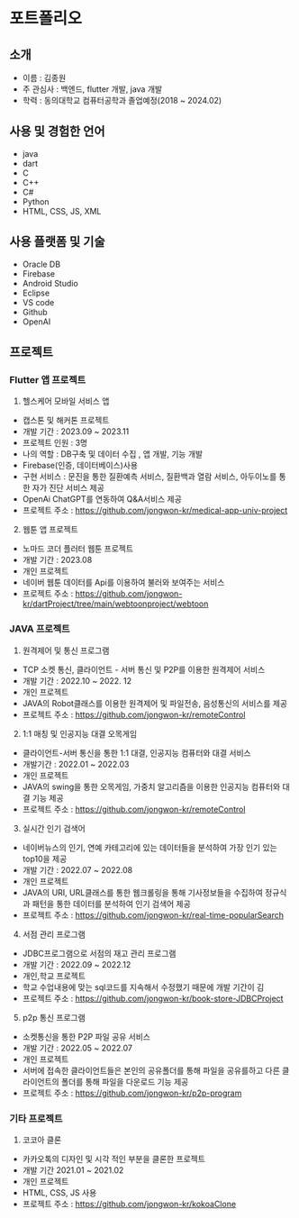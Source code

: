 # 포트폴리오
## 소개
- 이름 : 김종원
- 주 관심사 : 백엔드, flutter 개발, java 개발
- 학력 : 동의대학교 컴퓨터공학과 졸업예정(2018 ~ 2024.02)
## 사용 및 경험한 언어
- java
- dart
- C
- C++
- C#
- Python
- HTML, CSS, JS, XML

## 사용 플랫폼 및 기술
- Oracle DB
- Firebase
- Android Studio
- Eclipse
- VS code
- Github
- OpenAI

## 프로젝트
### Flutter 앱 프로젝트
1. 헬스케어 모바일 서비스 앱
- 캡스톤 및 해커톤 프로젝트
- 개발 기간 : 2023.09 ~ 2023.11
- 프로젝트 인원 : 3명
- 나의 역할 : DB구축 및 데이터 수집 , 앱 개발, 기능 개발
- Firebase(인증, 데이터베이스)사용
- 구현 서비스 : 문진을 통한 질환예측 서비스, 질환백과 열람 서비스, 아두이노를 통한 자가 진단 서비스 제공
- OpenAi ChatGPT를 연동하여 Q&A서비스 제공
- 프로젝트 주소 : https://github.com/jongwon-kr/medical-app-univ-project
  
2. 웹툰 앱 프로젝트
- 노마드 코더 플러터 웹툰 프로젝트
- 개발 기간 : 2023.08
- 개인 프로젝트
- 네이버 웹툰 데이터를 Api를 이용하여 불러와 보여주는 서비스
- 프로젝트 주소 : https://github.com/jongwon-kr/dartProject/tree/main/webtoonproject/webtoon

### JAVA 프로젝트
1. 원격제어 및 통신 프로그램
- TCP 소켓 통신, 클라이언트 - 서버 통신 및 P2P를 이용한 원격제어 서비스
- 개발 기간 : 2022.10 ~ 2022. 12
- 개인 프로젝트
- JAVA의 Robot클래스를 이용한 원격제어 및 파일전송, 음성통신의 서비스를 제공
- 프로젝트 주소 : https://github.com/jongwon-kr/remoteControl

2. 1:1 매칭 및 인공지능 대결 오목게임
- 클라이언트-서버 통신을 통한 1:1 대결, 인공지능 컴퓨터와 대결 서비스
- 개발기간 : 2022.01 ~ 2022.03
- 개인 프로젝트
- JAVA의 swing을 통한 오목게임, 가중치 알고리즘을 이용한 인공지능 컴퓨터와 대결 기능 제공
- 프로젝트 주소 : https://github.com/jongwon-kr/remoteControl

3. 실시간 인기 검색어
- 네이버뉴스의 인기, 연예 카테고리에 있는 데이터들을 분석하여 가장 인기 있는 top10을 제공
- 개발 기간 : 2022.07 ~ 2022.08
- 개인 프로젝트
- JAVA의 URI, URL클래스를 통한 웹크롤링을 통해 기사정보들을 수집하여 정규식과 패턴을 통한 데이터를 분석하여 인기 검색어 제공
- 프로젝트 주소 : https://github.com/jongwon-kr/real-time-popularSearch

4. 서점 관리 프로그램
- JDBC프로그램으로 서점의 재고 관리 프로그램
- 개발 기간 : 2022.09 ~ 2022.12
- 개인,학교 프로젝트
- 학교 수업내용에 맞는 sql코드를 지속해서 수정했기 때문에 개발 기간이 김
- 프로젝트 주소 : https://github.com/jongwon-kr/book-store-JDBCProject

5. p2p 통신 프로그램
- 소켓통신을 통한 P2P 파일 공유 서비스
- 개발 기간 : 2022.05 ~ 2022.07
- 개인 프로젝트
- 서버에 접속한 클라이언트들은 본인의 공유폴더를 통해 파일을 공유를하고 다른 클라이언트의 폴더를 통해 파일을 다운로드 기능 제공
- 프로젝트 주소 : https://github.com/jongwon-kr/p2p-program

### 기타 프로젝트
1. 코코아 클론
- 카카오톡의 디자인 및 시각 적인 부분을 클론한 프로젝트
- 개발 기간 2021.01 ~ 2021.02
- 개인 프로젝트
- HTML, CSS, JS 사용
- 프로젝트 주소 : https://github.com/jongwon-kr/kokoaClone
